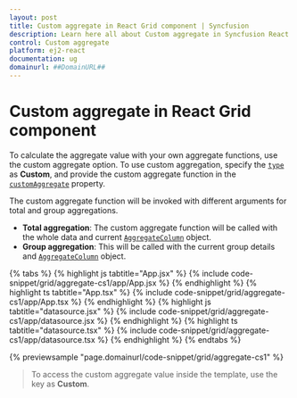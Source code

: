 ```yaml
---
layout: post
title: Custom aggregate in React Grid component | Syncfusion
description: Learn here all about Custom aggregate in Syncfusion React Grid component of Syncfusion Essential JS 2 and more.
control: Custom aggregate 
platform: ej2-react
documentation: ug
domainurl: ##DomainURL##
---
```


# Custom aggregate in React Grid component

To calculate the aggregate value with your own aggregate functions, use the custom aggregate option. To use custom aggregation, specify the [`type`](https://ej2.syncfusion.com/angular/documentation/api/grid/aggregateColumn/#type) as **Custom**, and provide the custom aggregate function in the [`customAggregate`](https://ej2.syncfusion.com/angular/documentation/api/grid/aggregateColumn/#customaggregate) property.

The custom aggregate function will be invoked with different arguments for total and group aggregations.
* **Total aggregation**: The custom aggregate function will be called with the whole data and current [`AggregateColumn`](https://ej2.syncfusion.com/angular/documentation/api/grid/aggregateColumn/) object.
* **Group aggregation**: This will be called with the current group details and [`AggregateColumn`](https://ej2.syncfusion.com/angular/documentation/api/grid/aggregateColumn/) object.

{% tabs %}
{% highlight js tabtitle="App.jsx" %}
{% include code-snippet/grid/aggregate-cs1/app/App.jsx %}
{% endhighlight %}
{% highlight ts tabtitle="App.tsx" %}
{% include code-snippet/grid/aggregate-cs1/app/App.tsx %}
{% endhighlight %}
{% highlight js tabtitle="datasource.jsx" %}
{% include code-snippet/grid/aggregate-cs1/app/datasource.jsx %}
{% endhighlight %}
{% highlight ts tabtitle="datasource.tsx" %}
{% include code-snippet/grid/aggregate-cs1/app/datasource.tsx %}
{% endhighlight %}
{% endtabs %}

 {% previewsample "page.domainurl/code-snippet/grid/aggregate-cs1" %}

> To access the custom aggregate value inside the template, use the key as **Custom**.
